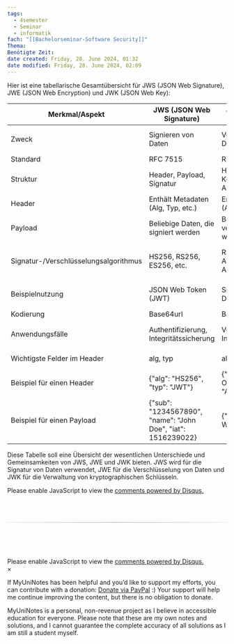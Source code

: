 ```yaml
---
tags:
  - 4semester
  - Seminar
  - informatik
fach: "[[Bachelorseminar-Software Security]]"
Thema:
Benötigte Zeit:
date created: Friday, 28. June 2024, 01:32
date modified: Friday, 28. June 2024, 02:09
---
```


Hier ist eine tabellarische Gesamtübersicht für JWS (JSON Web Signature), JWE (JSON Web Encryption) und JWK (JSON Web Key):

| Merkmal/Aspekt                        | JWS (JSON Web Signature)                                     | JWE (JSON Web Encryption)                       | JWK (JSON Web Key)                                                |
| ------------------------------------- | ------------------------------------------------------------ | ----------------------------------------------- | ----------------------------------------------------------------- |
| Zweck                                 | Signieren von Daten                                          | Verschlüsseln von Daten                         | Verwaltung von kryptographischen Schlüsseln                       |
| Standard                              | RFC 7515                                                     | RFC 7516                                        | RFC 7517                                                          |
| Struktur                              | Header, Payload, Signatur                                    | Header, Encrypted Key, IV, Ciphertext, Auth Tag | JSON-Objekt mit Schlüsselinformationen                            |
| Header                                | Enthält Metadaten (Alg, Typ, etc.)                           | Enthält Metadaten (Alg, Enc, etc.)              | Enthält Schlüsseldaten (kty, use, kid, etc.)                      |
| Payload                               | Beliebige Daten, die signiert werden                         | Beliebige Daten, die verschlüsselt werden       | -                                                                 |
| Signatur-/Verschlüsselungsalgorithmus | HS256, RS256, ES256, etc.                                    | RSA-OAEP, A128KW, A256GCM, etc.                 | Definiert den Schlüsseltyp und -nutzung (z.B. RSA, EC, Okt, etc.) |
| Beispielnutzung                       | JSON Web Token (JWT)                                         | Sicherer Datentransfer                          | Austausch und Verteilung von Schlüsseln                           |
| Kodierung                             | Base64url                                                    | Base64url                                       | JSON                                                              |
| Anwendungsfälle                       | Authentifizierung, Integritätssicherung                      | Vertraulichkeit, Integritätssicherung           | Verteilung kryptographischer Schlüssel                            |
| Wichtigste Felder im Header           | alg, typ                                                     | alg, enc                                        | kty, use, key_ops, alg, kid                                       |
| Beispiel für einen Header             | {"alg": "HS256", "typ": "JWT"}                               | {"alg": "RSA-OAEP", "enc": "A256GCM"}           | {"kty": "RSA", "use": "sig", "kid": "1"}                          |
| Beispiel für einen Payload            | {"sub": "1234567890", "name": "John Doe", "iat": 1516239022} | {"message": "Hello, World!"}                    | -                                                                 |

Diese Tabelle soll eine Übersicht der wesentlichen Unterschiede und Gemeinsamkeiten von JWS, JWE und JWK bieten. JWS wird für die Signatur von Daten verwendet, JWE für die Verschlüsselung von Daten und JWK für die Verwaltung von kryptographischen Schlüsseln.

<!-- DISQUS SCRIPT COMMENT START -->

<!-- DISQUS RECOMMENDATION START -->

<div id="disqus_recommendations"></div>

<script> 
(function() { // REQUIRED CONFIGURATION VARIABLE: EDIT THE SHORTNAME BELOW
var d = document, s = d.createElement('script'); // IMPORTANT: Replace EXAMPLE with your forum shortname!
s.src = 'https://myuninotes.disqus.com/recommendations.js'; s.setAttribute('data-timestamp', +new Date());
(d.head || d.body).appendChild(s);
})();
</script>
<noscript>
Please enable JavaScript to view the 
<a href="https://disqus.com/?ref_noscript" rel="nofollow">
comments powered by Disqus.
</a>
</noscript>

<!-- DISQUS RECOMMENDATION END -->

<hr style="border: none; height: 2px; background: linear-gradient(to right, #f0f0f0, #ccc, #f0f0f0); margin-top: 4rem; margin-bottom: 5rem;">
<div id="disqus_thread"></div>
<script>
    /**
    *  RECOMMENDED CONFIGURATION VARIABLES: EDIT AND UNCOMMENT THE SECTION BELOW TO INSERT DYNAMIC VALUES FROM YOUR PLATFORM OR CMS.
    *  LEARN WHY DEFINING THESE VARIABLES IS IMPORTANT: https://disqus.com/admin/universalcode/#configuration-variables    */
    /*
    var disqus_config = function () {
    this.page.url = PAGE_URL;  // Replace PAGE_URL with your page's canonical URL variable
    this.page.identifier = PAGE_IDENTIFIER; // Replace PAGE_IDENTIFIER with your page's unique identifier variable
    };
    */
    (function() { // DON'T EDIT BELOW THIS LINE
    var d = document, s = d.createElement('script');
    s.src = 'https://myuninotes.disqus.com/embed.js';
    s.setAttribute('data-timestamp', +new Date());
    (d.head || d.body).appendChild(s);
    })();
</script>
<noscript>Please enable JavaScript to view the <a href="https://disqus.com/?ref_noscript">comments powered by Disqus.</a></noscript>

<!-- DISQUS SCRIPT COMMENT END -->

<!-- Modal START -->
<div id="myModal" class="modal">
  <div class="modal-content">
    <span id="closeModal" class="close">&times;</span>
    <p class="modal-text">
      If MyUniNotes has been helpful and you’d like to support my efforts, <span class="modal-highlight"> you can contribute with a donation: <a class="modal-dono-link" href="https://paypal.me/myuninotes4u">Donate via PayPal</a> :) </span> Your support will help me continue improving the content, but there is no obligation to donate.
    </p>
    <p class="modal-text">
      <span class="modal-highlight">MyUniNotes is a personal, non-revenue project as I believe in accessible education for everyone.</span> Please note that these are my own notes and solutions, and I cannot guarantee the complete accuracy of all solutions as I am still a student myself.
  </div>
</div>

<script>
  // JavaScript to display the modal on page load
  document.addEventListener('DOMContentLoaded', function() {
    // Generate a random number between 1 and 1
    // Wanted it to load with a adjustable probability for every page load but did not work, as DOM is loaded only once. Therefore now loading it every time website is visited and DOM is loaded.
    const randomNumber = Math.floor(Math.random() * 1) + 1; 
    // console.log(randomNumber)
    if (randomNumber === 1) {
      setTimeout(function() {
        const modal = document.getElementById('myModal');
        if (modal) {
          modal.classList.add('show');
        }
      }, 1000); // Adjust the delay as needed

      const closeModal = document.getElementById('closeModal');
      if (closeModal) {
        closeModal.addEventListener('click', function() {
          const modal = document.getElementById('myModal');
          if (modal) {
            modal.classList.remove('show');
          }
        });
      }
    } else {
      // Ensure the modal is hidden if the random number is not 1
      const modal = document.getElementById('myModal');
      if (modal) {
        modal.style.display = 'none';
      }
    }
  });
</script>
<!-- Modal END -->
